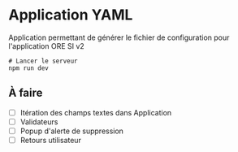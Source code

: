 # Application YAML

Application permettant de générer le fichier de configuration pour l'application ORE SI v2

```shell
# Lancer le serveur
npm run dev
```

## À faire

- [ ] Itération des champs textes dans Application
- [ ] Validateurs
- [ ] Popup d'alerte de suppression
- [ ] Retours utilisateur